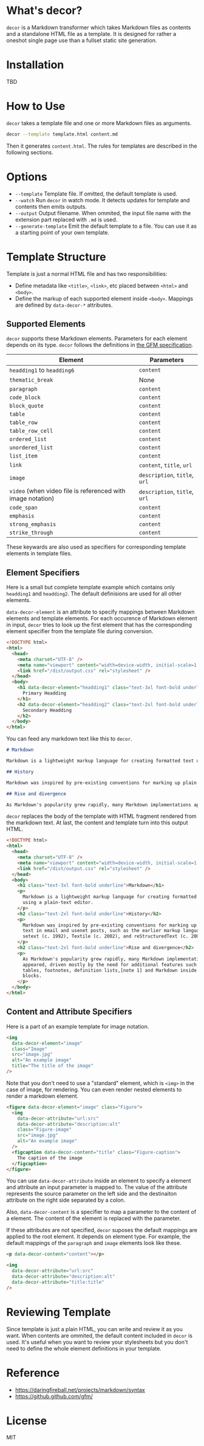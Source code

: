 # What's decor?

`decor` is a Markdown transformer which takes Markdown files as contents and a standalone HTML file as a template. It is designed for rather a oneshot single page use than a fullset static site generation.

# Installation

TBD

# How to Use

`decor` takes a template file and one or more Markdown files as arguments.

```bash
decor --template template.html content.md
```

Then it generates `content.html`. The rules for templates are described in the following sections.

# Options

- `--template` Template file. If omitted, the default template is used.
- `--watch` Run `decor` in watch mode. It detects updates for template and contents then emits outputs.
- `--output` Output filename. When ommited, the input file name with the extension part replaced with `.md` is used.
- `--generate-template` Emit the default template to a file. You can use it as a starting point of your own template.

# Template Structure

Template is just a normal HTML file and has two responsibilities:

- Define metadata like `<title>`, `<link>`, etc placed between `<html>` and `<body>`.
- Define the markup of each supported element inside `<body>`. Mappings are defined by `data-decor-*` attributes.

## Supported Elements

`decor` supports these Markdown elements. Parameters for each element depends on its type. `decor` follows the definitions in [the GFM specification](https://github.github.com/gfm/).

| Element                                                     | Parameters                    |
| ----------------------------------------------------------- | ----------------------------- |
| `headding1` to `headding6`                                  | `content`                     |
| `thematic_break`                                            | None                          |
| `paragraph`                                                 | `content`                     |
| `code_block`                                                | `content`                     |
| `block_quote`                                               | `content`                     |
| `table`                                                     | `content`                     |
| `table_row`                                                 | `content`                     |
| `table_row_cell`                                            | `content`                     |
| `ordered_list`                                              | `content`                     |
| `unordered_list`                                            | `content`                     |
| `list_item`                                                 | `content`                     |
| `link`                                                      | `content`, `title`, `url`     |
| `image`                                                     | `description`, `title`, `url` |
| `video` (when video file is referenced with image notation) | `description`, `title`, `url` |
| `code_span`                                                 | `content`                     |
| `emphasis`                                                  | `content`                     |
| `strong_emphasis`                                           | `content`                     |
| `strike_through`                                            | `content`                     |

These keywards are also used as specifiers for corresponding template elements in template files.

## Element Specifiers

Here is a small but complete template example which contains only `headding1` and `headding2`. The default definisions are used for all other elements.

`data-decor-element` is an attribute to specify mappings between Markdown elements and template elements. For each occurence of Markdown element in input, `decor` tries to look up the first element that has the corresponding element specifier from the template file during conversion.

```html
<!DOCTYPE html>
<html>
  <head>
    <meta charset="UTF-8" />
    <meta name="viewport" content="width=device-width, initial-scale=1.0" />
    <link href="/dist/output.css" rel="stylesheet" />
  </head>
  <body>
    <h1 data-decor-element="headding1" class="text-3xl font-bold underline">
      Primary Headding
    </h1>
    <h2 data-decor-element="headding2" class="text-2xl font-bold underline">
      Secondary Headding
    </h2>
  </body>
</html>
```

You can feed any markdown text like this to `decor`.

```markdown
# Markdown

Markdown is a lightweight markup language for creating formatted text using a plain-text editor.

## History

Markdown was inspired by pre-existing conventions for marking up plain text in email and usenet posts, such as the earlier markup languages setext (c. 1992), Textile (c. 2002), and reStructuredText (c. 2002).

## Rise and divergence

As Markdown's popularity grew rapidly, many Markdown implementations appeared, driven mostly by the need for additional features such as tables, footnotes, definition lists,[note 1] and Markdown inside HTML blocks.
```

`decor` replaces the body of the template with HTML fragment rendered from the markdown text. At last, the content and template turn into this output HTML.

```html
<!DOCTYPE html>
<html>
  <head>
    <meta charset="UTF-8" />
    <meta name="viewport" content="width=device-width, initial-scale=1.0" />
    <link href="/dist/output.css" rel="stylesheet" />
  </head>
  <body>
    <h1 class="text-3xl font-bold underline">Markdown</h1>
    <p>
      Markdown is a lightweight markup language for creating formatted text
      using a plain-text editor.
    </p>
    <h2 class="text-2xl font-bold underline">History</h2>
    <p>
      Markdown was inspired by pre-existing conventions for marking up plain
      text in email and usenet posts, such as the earlier markup languages
      setext (c. 1992), Textile (c. 2002), and reStructuredText (c. 2002).
    </p>
    <h2 class="text-2xl font-bold underline">Rise and divergence</h2>
    <p>
      As Markdown's popularity grew rapidly, many Markdown implementations
      appeared, driven mostly by the need for additional features such as
      tables, footnotes, definition lists,[note 1] and Markdown inside HTML
      blocks.
    </p>
  </body>
</html>
```

## Content and Attribute Specifiers

Here is a part of an example template for image notation.

```html
<img
  data-decor-element="image"
  class="Image"
  src="image.jpg"
  alt="An example image"
  title="The title of the image"
/>
```

Note that you don't need to use a "standard" element, which is `<img>` in the case of image, for rendering.
You can even render nested elements to render a markdown element.

```html
<figure data-decor-element="image" class="Figure">
  <img
    data-decor-attribute="url:src"
    data-decor-attribute="description:alt"
    class="Figure-image"
    src="image.jpg"
    alt="An example image"
  />
  <figcaption data-decor-content="title" class="Figure-caption">
    The caption of the image
  </figcaption>
</figure>
```

You can use `data-decor-attribute` inside an element to specify a element and attribute an input parameter is mapped to. The value of the attribute represents the source parameter on the left side and the destinaiton attribute on the right side separated by a colon.

Also, `data-decor-content` is a specifier to map a parameter to the content of a element. The content of the element is replaced with the parameter.

If these attributes are not specified, `decor` suposes the default mappings are applied to the root element. It depends on element type. For example, the default mappings of the `paragraph` and `image` elements look like these.

```html
<p data-decor-content="content"></p>
```

```html
<img
  data-decor-attribute="url:src"
  data-decor-attribute="description:alt"
  data-decor-attribute="title:title"
/>
```

# Reviewing Template

Since template is just a plain HTML, you can write and review it as you want.
When contents are ommited, the default content included in `decor` is used. It's useful when you want to review your stylesheets but you don't need to define the whole element definitions in your template.

# Reference

- https://daringfireball.net/projects/markdown/syntax
- https://github.github.com/gfm/

# License

MIT
